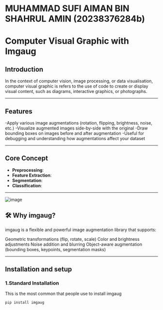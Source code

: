 # MUHAMMAD SUFI AIMAN BIN SHAHRUL AMIN (20238376284b)
# Computer Visual Graphic with Imgaug

## Introduction
In the context of computer vision, image processing, or data visualisation, computer visual graphic is refers to the use of code to create or display visual content, such as diagrams, interactive graphics, or photographs.

---

## Features
-Apply various image augmentations (rotation, flipping, brightness,     noise, etc.)
-Visualize augmented images side-by-side with the original
-Draw bounding boxes on images before and after augmentation
-Useful for debugging and understanding how augmentations affect your   dataset

---

## Core Concept
- **Preprocessing**:
- **Feature Extraction**:
- **Segmentation**:
- **Classification**:

---

![image](https://github.com/user-attachments/assets/2aa0aa5d-23b4-4203-b40d-6f4b0d829841)

## 🛠️ **Why** imgaug?

imgaug is a flexible and powerful image augmentation library that supports:

Geometric transformations (flip, rotate, scale)
Color and brightness adjustments
Noise addition and blurring
Object-aware augmentation (bounding boxes, keypoints, segmentation masks)

---
## Installation and setup

### 1.Standard Installation 
This is the most common that people use to install imgaug

```bash 
pip install imgaug















